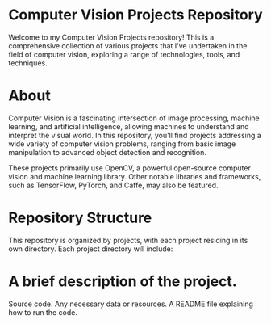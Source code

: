 # Computer Vision Projects Repository
Welcome to my Computer Vision Projects repository! This is a comprehensive collection of various projects that I've undertaken in the field of computer vision, exploring a range of technologies, tools, and techniques.

# About
Computer Vision is a fascinating intersection of image processing, machine learning, and artificial intelligence, allowing machines to understand and interpret the visual world. In this repository, you'll find projects addressing a wide variety of computer vision problems, ranging from basic image manipulation to advanced object detection and recognition.

These projects primarily use OpenCV, a powerful open-source computer vision and machine learning library. Other notable libraries and frameworks, such as TensorFlow, PyTorch, and Caffe, may also be featured.

# Repository Structure
This repository is organized by projects, with each project residing in its own directory. Each project directory will include:

# A brief description of the project.
Source code.
Any necessary data or resources.
A README file explaining how to run the code.
